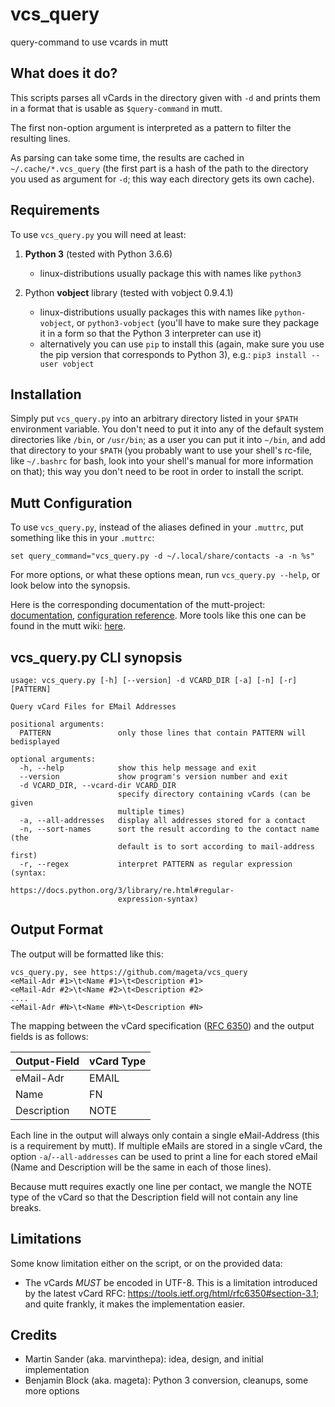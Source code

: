 vcs_query
=========

query-command to use vcards in mutt

What does it do?
----------------

This scripts parses all vCards in the directory given with `-d`
and prints them in a format that is usable as `$query-command` in mutt.

The first non-option argument is interpreted as a pattern to filter the
resulting lines.

As parsing can take some time, the results are cached in
`~/.cache/*.vcs_query` (the first part is a hash of the path to the directory
you used as argument for `-d`; this way each directory gets its own cache).

Requirements
------------

To use `vcs_query.py` you will need at least:

1. **Python 3** (tested with Python 3.6.6)
    * linux-distributions usually package this with names like `python3`

2. Python **vobject** library (tested with vobject 0.9.4.1)
    * linux-distributions usually packages this with names like
      `python-vobject`, or `python3-vobject` (you'll have to make sure they
      package it in a form so that the Python 3 interpreter can use it)
    * alternatively you can use `pip` to install this (again, make sure you
      use the pip version that corresponds to Python 3), e.g.:
      `pip3 install --user vobject`

Installation
------------

Simply put `vcs_query.py` into an arbitrary directory listed in your `$PATH`
environment variable. You don't need to put it into any of the default system
directories like `/bin`, or `/usr/bin`; as a user you can put it into `~/bin`,
and add that directory to your `$PATH` (you probably want to use your shell's
rc-file, like `~/.bashrc` for bash, look into your shell's manual for more
information on that); this way you don't need to be root in order to install
the script.

Mutt Configuration
------------------

To use `vcs_query.py`, instead of the aliases defined in your `.muttrc`, put
something like this in your `.muttrc`:

```
set query_command="vcs_query.py -d ~/.local/share/contacts -a -n %s"
```

For more options, or what these options mean, run `vcs_query.py --help`, or
look below into the synopsis.

Here is the corresponding documentation of the mutt-project:
[documentation](http://www.mutt.org/doc/manual/#query), [configuration
reference](http://www.mutt.org/doc/manual/#query-command). More tools like this
one can be found in the mutt wiki:
[here](https://gitlab.com/muttmua/mutt/wikis/QueryCommand).

vcs_query.py CLI synopsis
-------------------------

```
usage: vcs_query.py [-h] [--version] -d VCARD_DIR [-a] [-n] [-r] [PATTERN]

Query vCard Files for EMail Addresses

positional arguments:
  PATTERN               only those lines that contain PATTERN will bedisplayed

optional arguments:
  -h, --help            show this help message and exit
  --version             show program's version number and exit
  -d VCARD_DIR, --vcard-dir VCARD_DIR
                        specify directory containing vCards (can be given
                        multiple times)
  -a, --all-addresses   display all addresses stored for a contact
  -n, --sort-names      sort the result according to the contact name (the
                        default is to sort according to mail-address first)
  -r, --regex           interpret PATTERN as regular expression (syntax:
                        https://docs.python.org/3/library/re.html#regular-
                        expression-syntax)
```

Output Format
-------------

The output will be formatted like this:

```
vcs_query.py, see https://github.com/mageta/vcs_query
<eMail-Adr #1>\t<Name #1>\t<Description #1>
<eMail-Adr #2>\t<Name #2>\t<Description #2>
....
<eMail-Adr #N>\t<Name #N>\t<Description #N>
```

The mapping between the vCard specification ([RFC
6350](https://tools.ietf.org/html/rfc6350)) and the output fields is as
follows:

| Output-Field | vCard Type |
|--------------|------------|
| eMail-Adr    | EMAIL      |
| Name         | FN         |
| Description  | NOTE       |

Each line in the output will always only contain a single eMail-Address
(this is a requirement by mutt). If multiple eMails are stored in a single
vCard, the option `-a`/`--all-addresses` can be used to print a line for each
stored eMail (Name and Description will be the same in each of those lines).

Because mutt requires exactly one line per contact, we mangle the NOTE type
of the vCard so that the Description field will not contain any line breaks.

Limitations
-----------

Some know limitation either on the script, or on the provided data:

* The vCards *MUST* be encoded in UTF-8. This is a limitation introduced by
  the latest vCard RFC: <https://tools.ietf.org/html/rfc6350#section-3.1>; and
  quite frankly, it makes the implementation easier.

Credits
-------

* Martin Sander (aka. marvinthepa): idea, design, and initial implementation
* Benjamin Block (aka. mageta): Python 3 conversion, cleanups, some more options

